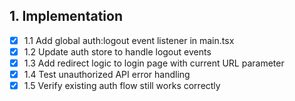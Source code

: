## 1. Implementation

- [x] 1.1 Add global auth:logout event listener in main.tsx
- [x] 1.2 Update auth store to handle logout events
- [x] 1.3 Add redirect logic to login page with current URL parameter
- [x] 1.4 Test unauthorized API error handling
- [x] 1.5 Verify existing auth flow still works correctly
